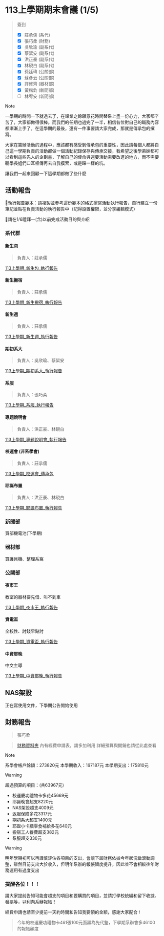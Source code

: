 # 113上學期期末會議 (1/5)

> 簽到
>
> - [x] 莊承儒 (系代)
> - [x] 張巧柔 (財務)
> - [x] 吳欣瑜 (副系代)
> - [x] 蔡絜安 (副系代)
> - [x] 洪正豪 (副系代)
> - [x] 林硯白 (副系代)
> - [x] 孫廷瑋 (公關部)
> - [x] 蘇彥云 (公關部)
> - [x] 許修齊 (器材部)
> - [x] 黃楷鈞 (新聞部)
> - [ ] 林宥安 (新聞部)

> [!Note]
> 一學期的時間一下就過去了，在課業之餘願意花時間替系上盡一份心力，大家都辛苦了，大家都做得很棒。而我們的任期也過完了一半，相信各位對自己的職務內容都漸漸上手了，在這學期的最後，還有一件事要請大家完成，那就是傳承包的撰寫。
> 
> 大家在籌辦活動的過程中，應該都有感受到傳承包的重要性，因此請每個人都將自己這一學期負責的活動都做一個活動紀錄保存與傳承交接，我希望之後學弟妹都可以看到這些先人的企劃書，了解自己的使命與還要活動需要改進的地方，而不需要聽學長姐們口耳相傳再去自我摸索，或是踩一樣的坑。
> 
> 讓我們一起來回顧一下這學期都做了些什麼

## 活動報告

📘[執行報告範本](/執行報告範本.md)：請複製並參考這份範本的格式撰寫活動執行報告，自行建立一份筆記並貼在負責活動的執行報告中（記得設置權限，並分享編輯模式）

🙏請在1/6禮拜一(含)以前完成活動目的與介紹

### 系代群

#### 新生包

> 負責人：莊承儒

[113上學期_新生包_執行報告](/113學年/系代群/活動紀錄/新生包.md)

#### 新生搬宿

> 負責人：莊承儒

[113上學期_新生搬宿_執行報告](/113學年/系代群/活動紀錄/新生搬宿.md)

#### 新生週

> 負責人：莊承儒

[113上學期_新生週_執行報告](/113學年/系代群/活動紀錄/新生週.md)

#### 期初系大

> 負責人：吳欣瑜、蔡絜安

[113上學期_期初系大_執行報告](/113學年/系代群/活動紀錄/期初系大.md)

#### 系服

> 負責人：張巧柔

[113上學期_系服_執行報告](/113學年/系代群/活動紀錄/系服.md)

#### 專題說明會

> 負責人：洪正豪、林硯白

[113上學期_專題說明會_執行報告](/113學年/系代群/活動紀錄/專題說明會.md)

#### 校運會 (非系學會)

> 負責人：莊承儒

[113上學期_校運會_傳承包](https://hackmd.io/@5ood/Hk9YVk030/edit)


#### 耶誕布置

> 負責人：洪正豪、林硯白

[113上學期_耶誕布置_執行報告](/113學年/系代群/活動紀錄/耶誕佈置.md)

### 新聞部

買部機電池(下學期)

### 器材部

買護貝機、整理系窩

### 公關部

#### 夜市王

教室的器材要先借、叫不到車

[113上學期_夜市王_執行報告](/113學年/公關部/活動紀錄/夜市王.md)

#### 資電盃

全校性、討錢早點討

[113上學期_資電盃_執行報告](/113學年/公關部/活動紀錄/資電盃.md)

#### 中資耶晚

中文主導

[113上學期_中資耶晚_執行報告](/113學年/公關部/活動紀錄/中資耶晚.md)

## NAS架設

正在寫使用文件，下學期公告開始使用

## 財務報告

> 張巧柔

> [財務資料夾](https://drive.google.com/drive/folders/1-LyPV1JhfjSKeDbrZ9_MAFOIpqN6ctHR)
> 內有經費申請表，請多加利用
> 詳細預算與開銷也請從此處查看

> [!Note]
系學會帳戶餘額：273820元
本學期收入：167187元
本學期支出：175810元

> [!Warning]
> 超過預算的項目：(共63967元)
> - 校運慶功禮物卡多花45669元
> - 耶誕晚會超支8220元
> - NAS架設超支4009元
> - 返服保險多花3317元
> - 期初系大超支1400元
> - 耶誕小卡牆零食補給多花640元
> - 搬宿工人餐費超支382元
> - 系服超支330元

> [!Warning]
明年學期初可以再謹慎評估各項目的支出，會讓下屆財務依據今年狀況做滾動調整，雖然目前支出大於收入，但明年系辦的報帳額度提升，因此並不會相較往年財務運用有過度支出


### 提醒各位！！！
請大家提前告知可能會超支的項目和要購買的項目，並請打學校統編和留下收據、發票等，以利向系辦報帳！

經費申請也請至少提前一天約時間和告知我要領的金額，感謝大家配合！

> 今年的校運慶功禮物卡461張100元面額為先代墊，下學期系辦會多46100的報帳額度

